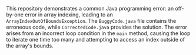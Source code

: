 This repository demonstrates a common Java programming error: an off-by-one error in array indexing, leading to an `ArrayIndexOutOfBoundsException`.  The `BuggyCode.java` file contains the erroneous code, while `CorrectedCode.java` provides the solution. The error arises from an incorrect loop condition in the `main` method, causing the loop to iterate one time too many and attempting to access an index outside of the array's bounds.